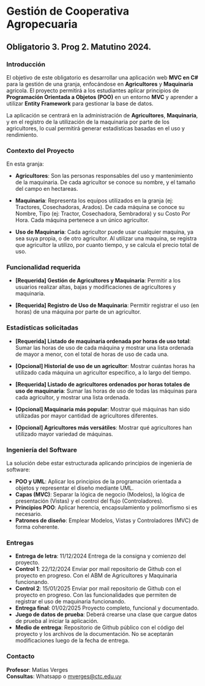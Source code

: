 # Gestión de Cooperativa Agropecuaria

## Obligatorio 3. Prog 2. Matutino 2024.

### Introducción

El objetivo de este obligatorio es desarrollar una aplicación web **MVC en C#** para la gestión de una granja, enfocándose en **Agricultores** y **Maquinaria** agrícola. El proyecto permitirá a los estudiantes aplicar principios de **Programación Orientada a Objetos (POO)** en un entorno **MVC** y aprender a utilizar **Entity Framework** para gestionar la base de datos.

La aplicación se centrará en la administración de **Agricultores**, **Maquinaria**, y en el registro de la utilización de la maquinaria por parte de los agricultores, lo cual permitirá generar estadísticas basadas en el uso y rendimiento.

### Contexto del Proyecto

En esta granja:

- **Agricultores**: Son las personas responsables del uso y mantenimiento de la maquinaria. De cada agricultor se conoce su nombre, y el tamaño del campo en hectareas.

- **Maquinaria**: Representa los equipos utilizados en la granja (ej: Tractores, Cosechadoras, Arados). De cada máquina se conoce su Nombre, Tipo (ej: Tractor, Cosechadora, Sembradora) y su Costo Por Hora. Cada máquina pertenece a un único agricultor. 

- **Uso de Maquinaria**: Cada agricultor puede usar cualquier maquina, ya sea suya propia, o de otro agricultor.  Al utilizar una maquina, se registra que agricultor la utilizo, por cuanto tiempo, y se calcula el precio total de uso.

### Funcionalidad requerida

- **[Requerida] Gestión de Agricultores y Maquinaria**: Permitir a los usuarios realizar altas, bajas y modificaciones de agricultores y maquinaria.

- **[Requerida] Registro de Uso de Maquinaria**: Permitir registrar el uso (en horas) de una máquina por parte de un agricultor. 

### Estadísticas solicitadas

- **[Requerida] Listado de maquinaria ordenada por horas de uso total**: Sumar las horas de uso de cada máquina y mostrar una lista ordenada de mayor a menor, con el total de horas de uso de cada una.

- **[Opcional] Historial de uso de un agricultor**: Mostrar cuántas horas ha utilizado cada máquina un agricultor específico, a lo largo del tiempo.

- **[Requerida] Listado de agricultores ordenados por horas totales de uso de maquinaria**: Sumar las horas de uso de todas las máquinas para cada agricultor, y mostrar una lista ordenada.

- **[Opcional] Maquinaria más popular**: Mostrar qué máquinas han sido utilizadas por mayor cantidad de agricultores diferentes.

- **[Opcional] Agricultores más versátiles**: Mostrar qué agricultores han utilizado mayor variedad de máquinas.

### Ingeniería del Software

La solución debe estar estructurada aplicando principios de ingeniería de software:

- **POO y UML**: Aplicar los principios de la programación orientada a objetos y representar el diseño mediante UML.
- **Capas (MVC)**: Separar la lógica de negocio (Modelos), la lógica de presentación (Vistas) y el control del flujo (Controladores).
- **Principios POO**: Aplicar herencia, encapsulamiento y polimorfismo si es necesario.
- **Patrones de diseño**: Emplear Modelos, Vistas y Controladores (MVC) de forma coherente.

### Entregas

- **Entrega de letra**: 11/12/2024 Entrega de la consigna y comienzo del proyecto.
- **Control 1**: 22/12/2024 Enviar por mail repositorio de Github con el proyecto en progreso. Con el ABM de Agricultores y Maquinaria funcionando.
- **Control 2**: 15/01/2025 Enviar por mail repositorio de Github con el proyecto en progreso. Con las funcionalidades que permiten de registrar el uso de maquinaria funcionando.
- **Entrega final**: 01/02/2025 Proyecto completo, funcional y documentado.
- **Juego de datos de prueba**: Deberá crearse una clase que cargue datos de prueba al iniciar la aplicación.
- **Medio de entrega**: Repositorio de Github público con el código del proyecto y los archivos de la documentación. No se aceptarán modificaciones luego de la fecha de entrega.

### Contacto

**Profesor**: Matías Verges  
**Consultas**: Whatsapp o mverges@ctc.edu.uy
